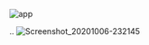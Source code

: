 ![app](https://user-images.githubusercontent.com/48630662/95249197-f87a8500-0835-11eb-96e4-4766ce1c85c5.jpg)


..
![Screenshot_20201006-232145](https://user-images.githubusercontent.com/48630662/95249270-0c25eb80-0836-11eb-9370-00da300ff03b.jpg)
